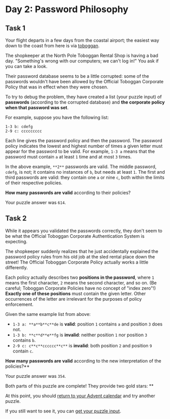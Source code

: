 # Day 2: Password Philosophy 
## Task 1
Your flight departs in a few days from the coastal airport; the easiest way down to the coast from here is via <a href="https://en.wikipedia.org/wiki/Toboggan" target="_blank">toboggan</a>.

The shopkeeper at the North Pole Toboggan Rental Shop is having a bad day. "Something's wrong with our computers; we can't log in!" You ask if you can take a look.

Their password database seems to be a little corrupted: some of the passwords wouldn't have been allowed by the <span title="To ensure your safety, your password must be the following string...">Official Toboggan Corporate Policy</span> that was in effect when they were chosen.

To try to debug the problem, they have created a list (your puzzle input) of **passwords** (according to the corrupted database) and **the corporate policy when that password was set**.

For example, suppose you have the following list:
```1-3 a: abcde
1-3 b: cdefg
2-9 c: ccccccccc
```
Each line gives the password policy and then the password. The password policy indicates the lowest and highest number of times a given letter must appear for the password to be valid. For example, `1-3 a` means that the password must contain `a` at least `1` time and at most `3` times.

In the above example, `**2**` passwords are valid. The middle password, `cdefg`, is not; it contains no instances of `b`, but needs at least `1`. The first and third passwords are valid: they contain one `a` or nine `c`, both within the limits of their respective policies.

**How many passwords are valid** according to their policies?

Your puzzle answer was `614`.
## Task 2
While it appears you validated the passwords correctly, they don't seem to be what the Official Toboggan Corporate Authentication System is expecting.

The shopkeeper suddenly realizes that he just accidentally explained the password policy rules from his old job at the sled rental place down the street! The Official Toboggan Corporate Policy actually works a little differently.

Each policy actually describes two **positions in the password**, where `1` means the first character, `2` means the second character, and so on. (Be careful; Toboggan Corporate Policies have no concept of "index zero"!) **Exactly one of these positions** must contain the given letter. Other occurrences of the letter are irrelevant for the purposes of policy enforcement.

Given the same example list from above:

 - `1-3 a: **a**b**c**de` is **valid**: position `1` contains `a` and position `3` does not.
 - `1-3 b: **c**d**e**fg` is **invalid**: neither position `1` nor position `3` contains `b`.
 - `2-9 c: c**c**cccccc**c**` is **invalid**: both position `2` and position `9` contain `c`.

**How many passwords are valid** according to the new interpretation of the policies?**

Your puzzle answer was `354`.
<p class="day-success">Both parts of this puzzle are complete! They provide two gold stars: **

At this point, you should <a href="/2020">return to your Advent calendar</a> and try another puzzle.

If you still want to see it, you can <a href="2/input" target="_blank">get your puzzle input</a>.